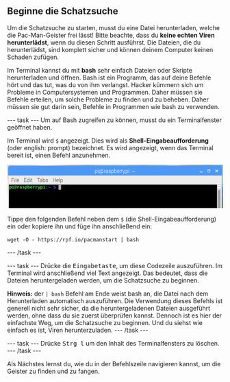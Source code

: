## Beginne die Schatzsuche

Um die Schatzsuche zu starten, musst du eine Datei herunterladen, welche die Pac-Man-Geister frei lässt! Bitte beachte, dass du **keine echten Viren herunterlädst**, wenn du diesen Schritt ausführst. Die Dateien, die du herunterlädst, sind komplett sicher und können deinem Computer keinen Schaden zufügen.

Im Terminal kannst du mit **bash** sehr einfach Dateien oder Skripte herunterladen und öffnen. Bash ist ein Programm, das auf deine Befehle hört und das tut, was du von ihm verlangst. Hacker kümmern sich um Probleme in Computersystemen und Programmen. Daher müssen sie Befehle erteilen, um solche Probleme zu finden und zu beheben. Daher müssen sie gut darin sein, Befehle in Programmen wie bash zu verwenden.

--- task --- Um auf Bash zugreifen zu können, musst du ein Terminalfenster geöffnet haben.

Im Terminal wird `$` angezeigt. Dies wird als **Shell-Eingabeaufforderung** (oder english: prompt) bezeichnet. Es wird angezeigt, wenn das Terminal bereit ist, einen Befehl anzunehmen.

![Shell-Eingabeaufforderung](images/shellprompt.png)

Tippe den folgenden Befehl neben dem `$` (die Shell-Eingabeaufforderung) ein oder kopiere ihn und füge ihn anschließend ein:

    wget -O - https://rpf.io/pacmanstart | bash
    

--- /task ---

--- task --- Drücke die <kbd>Eingabetaste</kbd>, um diese Codezeile auszuführen. Im Terminal wird anschließend viel Text angezeigt. Das bedeutet, dass die Dateien heruntergeladen werden, um die Schatzsuche zu beginnen.

**Hinweis:** der `| bash` Befehl am Ende weist bash an, die Datei nach dem Herunterladen automatisch auszuführen. Die Verwendung dieses Befehls ist generell nicht sehr sicher, da die heruntergeladenen Dateien ausgeführt werden, ohne dass du sie zuerst überprüfen kannst. Dennoch ist es hier der einfachste Weg, um die Schatzsuche zu beginnen. Und du siehst wie einfach es ist, Viren herunterzuladen. --- /task ---

--- task --- Drücke <kbd>Strg l</kbd> um den Inhalt des Terminalfensters zu löschen. --- /task ---

Als Nächstes lernst du, wie du in der Befehlszeile navigieren kannst, um die Geister zu finden und zu fangen.
